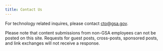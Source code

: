 ```yaml
---
title: Contact Us
---
```


For technology related inquires, please contact [cto@gsa.gov](mailto:cto@gsa.gov).

Please note that content submissions from non-GSA employees can not be posted on this site. Requests for guest posts, cross-posts, sponsored posts, and link exchanges will not receive a response.
